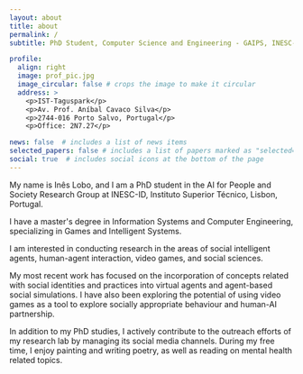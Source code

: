 ```yaml
---
layout: about
title: about
permalink: /
subtitle: PhD Student, Computer Science and Engineering - GAIPS, INESC-ID, IST

profile:
  align: right
  image: prof_pic.jpg
  image_circular: false # crops the image to make it circular
  address: >
    <p>IST-Taguspark</p>
    <p>Av. Prof. Aníbal Cavaco Silva</p>
    <p>2744-016 Porto Salvo, Portugal</p>
    <p>Office: 2N7.27</p>

news: false  # includes a list of news items
selected_papers: false # includes a list of papers marked as "selected={true}"
social: true  # includes social icons at the bottom of the page
---
```

My name is Inês Lobo, and I am a PhD student in the AI for People and Society Research Group at INESC-ID, Instituto Superior Técnico, Lisbon, Portugal.

I have a master's degree in Information Systems and Computer Engineering, specializing in Games and Intelligent Systems.

I am interested in conducting research in the areas of social intelligent agents, human-agent interaction, video games, and social sciences.

My most recent work has focused on the incorporation of concepts related with social identities and practices into virtual agents and agent-based social simulations. I have also been exploring the potential of using video games as a tool to explore socially appropriate behaviour and human-AI partnership.

In addition to my PhD studies, I actively contribute to the outreach efforts of my research lab by managing its social media channels. During my free time, I enjoy painting and writing poetry, as well as reading on mental health related topics.

